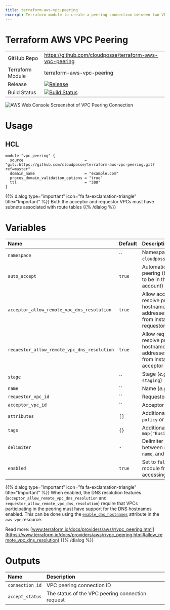 ```yaml
---
title: terraform-aws-vpc-peering
excerpt: Terraform module to create a peering connection between two VPCs
---
```


# Terraform AWS VPC Peering

|                  |                                                                                                                                                                |
|:-----------------|:---------------------------------------------------------------------------------------------------------------------------------------------------------------|
| GitHub Repo      | <https://github.com/cloudposse/terraform-aws-vpc-peering>                                                                                                      |
| Terraform Module | terraform-aws-vpc-peering                                                                                                                                      |
| Release          | [![Release](https://img.shields.io/github/release/cloudposse/terraform-aws-vpc-peering.svg)](https://github.com/cloudposse/terraform-aws-vpc-peering/releases) |
| Build Status     | [![Build Status](https://travis-ci.org/cloudposse/terraform-aws-vpc-peering.svg?branch=master)](https://travis-ci.org/cloudposse/terraform-aws-vpc-peering)    |

![AWS Web Console Screenshot of VPC Peering Connection](/assets/82718b8-vpc-peering.png)

# Usage

## HCL

```hcl
module "vpc_peering" {
  source                           = "git::https://github.com/cloudposse/terraform-aws-vpc-peering.git?ref=master"
  domain_name                      = "example.com"
  proces_domain_validation_options = "true"
  ttl                              = "300"
}
```

{{% dialog type="important" icon="fa fa-exclamation-triangle" title="Important" %}}
Both the acceptor and requestor VPCs must have subnets associated with route tables
{{% /dialog %}}

# Variables

| Name                                        | Default | Description                                                                                                                 | Required |
|:--------------------------------------------|:--------|:----------------------------------------------------------------------------------------------------------------------------|:---------|
| `namespace`                                 | ``      | Namespace (_e.g._ `cp` or `cloudposse`)                                                                                     | Yes      |
| `auto_accept`                               | `true`  | Automatically accept the peering (both VPCs need to be in the same AWS account)                                             | No       |
| `acceptor_allow_remote_vpc_dns_resolution`  | `true`  | Allow acceptor VPC to resolve public DNS hostnames to private IP addresses when queried from instances in the requestor VPC | No       |
| `requestor_allow_remote_vpc_dns_resolution` | `true`  | Allow requestor VPC to resolve public DNS hostnames to private IP addresses when queried from instances in the acceptor VPC | No       |
| `stage`                                     | ``      | Stage (_e.g._ `prod`, `dev`, `staging`)                                                                                     | Yes      |
| `name`                                      | ``      | Name (_e.g._ `app` or `cluster`)                                                                                            | Yes      |
| `requestor_vpc_id`                          | ``      | Requestor VPC ID                                                                                                            | Yes      |
| `acceptor_vpc_id`                           | ``      | Acceptor VPC ID                                                                                                             | Yes      |
| `attributes`                                | `[]`    | Additional attributes (_e.g._ `policy` or `role`)                                                                           | No       |
| `tags`                                      | `{}`    | Additional tags (_e.g._ `map("BusinessUnit","XYZ")`                                                                         | No       |
| `delimiter`                                 | `-`     | Delimiter to be used between `namespace`, `stage`, `name`, and `attributes`                                                 | No       |
| `enabled`                                   | `true`  | Set to `false` to prevent the module from creating or accessing any resources                                               | No       |

{{% dialog type="important" icon="fa fa-exclamation-triangle" title="Important" %}}
When enabled, the DNS resolution features (`acceptor_allow_remote_vpc_dns_resolution` and `requestor_allow_remote_vpc_dns_resolution`) require that VPCs participating in the peering must have support for the DNS hostnames enabled. This can be done using the [`enable_dns_hostnames`](https://www.terraform.io/docs/providers/aws/r/vpc.html#enable_dns_hostnames) attribute in the `aws_vpc` resource.

Read more: [www.terraform.io/docs/providers/aws/r/vpc_peering.html](https://www.terraform.io/docs/providers/aws/r/vpc_peering.html#allow_remote_vpc_dns_resolution)
{{% /dialog %}}


# Outputs

| Name            | Description                                      |
|:----------------|:-------------------------------------------------|
| `connection_id` | VPC peering connection ID                        |
| `accept_status` | The status of the VPC peering connection request |
